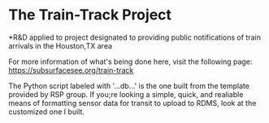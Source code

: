# The Train-Track Project

*R&amp;D applied to project designated to providing public notifications of train arrivals in the Houston,TX area

For more information of what's being done here, visit the following page:
https://subsurfacesee.org/train-track

The Python script labeled with '...db...' is the one built from the template provided by RSP group. If you;re looking a simple, quick, and realiable means of formatting sensor data for transit to upload to RDMS, look at the customized one I built.
